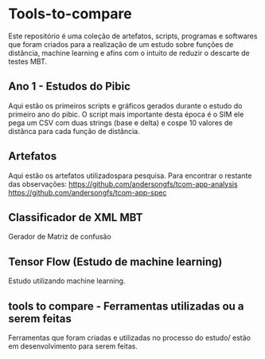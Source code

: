 # Tools-to-compare
Este repositório é uma coleção de artefatos, scripts, programas e softwares que foram criados para a realização de um estudo sobre funções de distância, machine learning e afins com o intuito de reduzir o descarte de testes MBT.

## Ano 1 - Estudos do Pibic	
 Aqui estão os primeiros scripts e gráficos gerados durante o estudo do primeiro ano do pibic. O script mais importante desta época é o SIM ele pega um CSV com duas strings (base e delta) e cospe 10 valores de distânca para cada função de distância.
## Artefatos	
 Aqui estão os artefatos utilizadospara pesquisa. Para encontrar o restante das observações:
 https://github.com/andersongfs/tcom-app-analysis
 https://github.com/andersongfs/tcom-app-spec

## Classificador de XML MBT	
 Gerador de Matriz de confusão

## Tensor Flow (Estudo de machine learning)	
 Estudo utilizando machine learning.
 
## tools to compare - Ferramentas utilizadas ou a serem feitas	
Ferramentas que foram criadas e utilizadas no processo do estudo/ estão em desenvolvimento para serem feitas.
